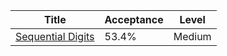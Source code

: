 | Title                                                                | Acceptance   | Level   |
|----------------------------------------------------------------------|--------------|---------|
| [Sequential Digits](https://leetcode.com/problems/sequential-digits) | 53.4%        | Medium  |